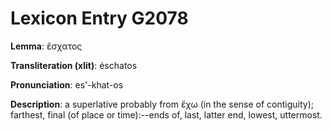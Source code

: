 # Lexicon Entry G2078

**Lemma**: ἔσχατος

**Transliteration (xlit)**: éschatos

**Pronunciation**: es'-khat-os

**Description**:
a superlative probably from ἔχω (in the sense of contiguity); farthest, final (of place or time):--ends of, last, latter end, lowest, uttermost.
